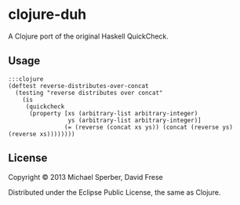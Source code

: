 # clojure-duh

A Clojure port of the original Haskell QuickCheck.

## Usage

	:::clojure
	(deftest reverse-distributes-over-concat
	  (testing "reverse distributes over concat"
		(is
		 (quickcheck
		  (property [xs (arbitrary-list arbitrary-integer)
					 ys (arbitrary-list arbitrary-integer)]
					(= (reverse (concat xs ys)) (concat (reverse ys) (reverse xs))))))))

## License

Copyright © 2013 Michael Sperber, David Frese

Distributed under the Eclipse Public License, the same as Clojure.
